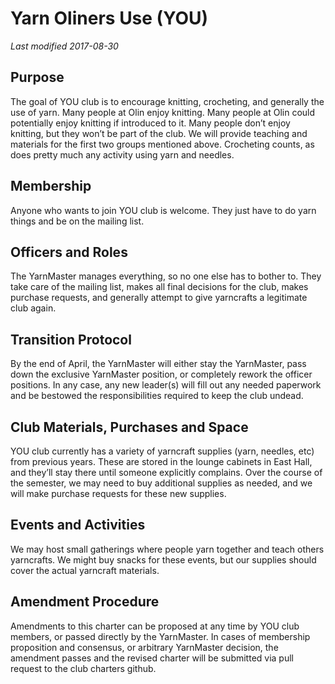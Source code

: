 # Yarn Oliners Use (YOU)
*Last modified 2017-08-30*


## Purpose
The goal of YOU club is to encourage knitting, crocheting, and generally the use of yarn. Many people at Olin enjoy knitting. Many people at Olin could potentially enjoy knitting if introduced to it. Many people don’t enjoy knitting, but they won’t be part of the club. We will provide teaching and materials for the first two groups mentioned above. Crocheting counts, as does pretty much any activity using yarn and needles.

## Membership
Anyone who wants to join YOU club is welcome. They just have to do yarn things and be on the mailing list.

## Officers and Roles
The YarnMaster manages everything, so no one else has to bother to. They take care of the mailing list, makes all final decisions for the club, makes purchase requests, and generally attempt to give yarncrafts a legitimate club again.

## Transition Protocol
By the end of April, the YarnMaster will either stay the YarnMaster, pass down the exclusive YarnMaster position, or completely rework the officer positions. In any case, any new leader(s) will fill out any needed paperwork and be bestowed the responsibilities required to keep the club undead.

## Club Materials, Purchases and Space
YOU club currently has a variety of yarncraft supplies (yarn, needles, etc) from previous years. These are stored in the lounge cabinets in East Hall, and they’ll stay there until someone explicitly complains. Over the course of the semester, we may need to buy additional supplies as needed, and we will make purchase requests for these new supplies.

## Events and Activities
We may host small gatherings where people yarn together and teach others yarncrafts. We might buy snacks for these events, but our supplies should cover the actual yarncraft materials.

## Amendment Procedure
Amendments to this charter can be proposed at any time by YOU club members, or passed directly by the YarnMaster. In cases of membership proposition and consensus, or arbitrary YarnMaster decision, the amendment passes and the revised charter will be submitted via pull request to the club charters github.

